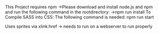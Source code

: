 This Project requires npm
->Please download  and install node.js and npm and run the following command in the rootdirectory:
->npm run install
To Compile SASS into CSS: The following command is needed:
npm run start

Uses sprites via xlink:href -> needs to run on a webserver to run properly
